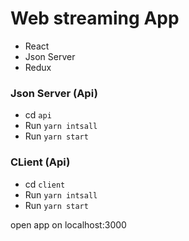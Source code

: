 # Web streaming App

- React
- Json Server
- Redux

### Json Server (Api)
- cd `api`
- Run `yarn intsall`
- Run `yarn start`

### CLient (Api)
- cd `client`
- Run `yarn intsall`
- Run `yarn start`

open app on localhost:3000